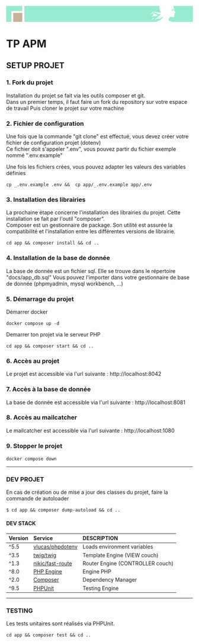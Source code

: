 ![separe](https://github.com/studoo-app/.github/blob/main/profile/studoo-banner-logo.png)
# TP APM

## SETUP PROJET

### 1. Fork du projet 
Installation du projet se fait via les outils composer et git. \
Dans un premier temps, il faut faire un fork du repository sur votre espace de travail
Puis cloner le projet sur votre machine

### 2. Fichier de configuration
Une fois que la commande "git clone" est effectué, vous devez créer votre fichier de configuration projet (dotenv) \
Ce fichier doit s'appeler ".env", vous pouvez partir du fichier exemple nommé ".env.example"

Une fois les fichiers crées, vous pouvez adapter les valeurs des variables définies

````shell
cp _.env.example .env &&  cp app/_.env.example app/.env
````

### 3. Installation des librairies
La prochaine étape concerne l'installation des librairies du projet. Cette installation se fait par l'outil "composer". \
Composer est un gestionnaire de package. Son utilité est assurée la compatibilité et l'installation entre les différentes versions de librairie.

````shell
cd app && composer install && cd ..
````

### 4. Installation de la base de donnée
La base de donnée est un fichier sql. Elle se trouve dans le répertoire "docs/app_db.sql" 
Vous pouvez l'importer dans votre gestionnaire de base de donnée (phpmyadmin, mysql workbench, ...)

### 5. Démarrage du projet
Démarrer docker
````shell
docker compose up -d
````

Demarrer ton projet via le serveur PHP
````shell
cd app && composer start && cd ..
````

### 6. Accès au projet
Le projet est accessible via l'url suivante : http://localhost:8042

### 7. Accès à la base de donnée
La base de donnée est accessible via l'url suivante : http://localhost:8081

### 8. Accès au mailcatcher
Le mailcatcher est accessible via l'url suivante : http://localhost:1080

### 9. Stopper le projet
````shell
docker compose down
````

______

### DEV PROJET
En cas de création ou de mise a jour des classes du projet, faire la commande de autoloader
````shell
$ cd app && composer dump-autoload && cd ..
````

#### DEV STACK
| Version | Service                                                             | DESCRIPTION                      |
|:--------|:--------------------------------------------------------------------|:---------------------------------|
| ^5.5    | [vlucas/phpdotenv](https://packagist.org/packages/vlucas/phpdotenv) | Loads environment variables      |
| ^3.5    | [twig/twig](https://packagist.org/packages/twig/twig)               | Template Engine (VIEW couch)     |
| ^1.3    | [nikic/fast-route](https://packagist.org/packages/nikic/fast-route) | Router Engine (CONTROLLER couch) |
| ^8.0    | [PHP Engine](https://www.php.net/downloads.php)                     | Engine PHP                       |  
| ^2.0    | [Composer](https://getcomposer.org/download/)                       | Dependency Manager               | 
| ^9.5    | [PHPUnit](https://phpunit.de/)                                      | Testing Engine                   |

______
### TESTING
Les tests unitaires sont réalisés via PHPUnit. 

```shell
cd app && composer test && cd ..
```
